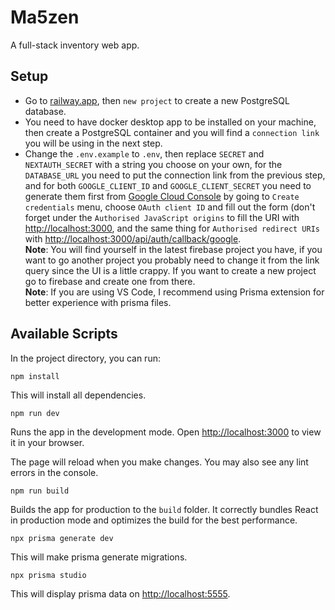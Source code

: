 # Ma5zen  
A full-stack inventory web app.  

## Setup
* Go to [railway.app](https://railway.app), then `new project` to create a new PostgreSQL database. 
* You need to have docker desktop app to be installed on your machine, then create a PostgreSQL container and you will find a `connection link` you will be using in the next step.   
* Change the `.env.example` to `.env`, then replace `SECRET` and `NEXTAUTH_SECRET` with a string you choose on your own, for the `DATABASE_URL` you need to put the connection link from the previous step, and for both `GOOGLE_CLIENT_ID` and `GOOGLE_CLIENT_SECRET` you need to generate them first from [Google Cloud Console](https://console.cloud.google.com/apis/credentials) by going to `Create credentials` menu, choose `OAuth client ID` and fill out the form (don't forget under the `Authorised JavaScript origins` to fill the URI with [http://localhost:3000](http://localhost:3000), and the same thing for `Authorised redirect URIs` with [http://localhost:3000/api/auth/callback/google](http://localhost:3000/api/auth/callback/google).  
**Note**: You will find yourself in the latest firebase project you have, if you want to go another project you probably need to change it from the link query since the UI is a little crappy. If you want to create a new project go to firebase and create one from there.  
**Note**: If you are using VS Code, I recommend using Prisma extension for better experience with prisma files.

## Available Scripts

In the project directory, you can run:

```
npm install
```
This will install all dependencies.

```
npm run dev
```

Runs the app in the development mode. Open [http://localhost:3000](http://localhost:3000) to view it in your browser.

The page will reload when you make changes. You may also see any lint errors in the console.   

```
npm run build
```
Builds the app for production to the `build` folder. It correctly bundles React in production mode and optimizes the build for the best performance.  
```
npx prisma generate dev
```
This will make prisma generate migrations.  
```
npx prisma studio
```
This will display prisma data on [http://localhost:5555](http://localhost:5555).
